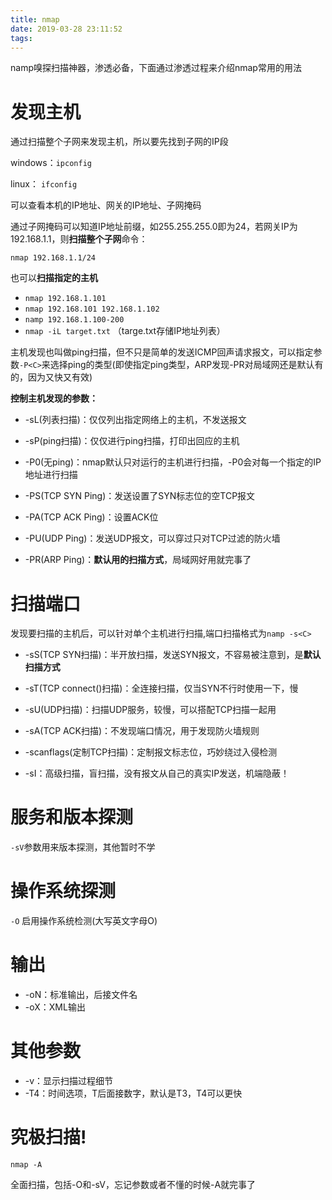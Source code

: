 ```yaml
---
title: nmap
date: 2019-03-28 23:11:52
tags:
---
```


namp嗅探扫描神器，渗透必备，下面通过渗透过程来介绍nmap常用的用法

# 发现主机 #

通过扫描整个子网来发现主机，所以要先找到子网的IP段

windows：`ipconfig`

linux： `ifconfig`

可以查看本机的IP地址、网关的IP地址、子网掩码

通过子网掩码可以知道IP地址前缀，如255.255.255.0即为24，若网关IP为192.168.1.1，则**扫描整个子网**命令：

`nmap 192.168.1.1/24`

也可以**扫描指定的主机**

- `nmap 192.168.1.101`
- `nmap 192.168.101 192.168.1.102`
- `namp 192.168.1.100-200`
- `nmap -iL target.txt` （targe.txt存储IP地址列表）

主机发现也叫做ping扫描，但不只是简单的发送ICMP回声请求报文，可以指定参数`-P<C>`来选择ping的类型(即使指定ping类型，ARP发现-PR对局域网还是默认有的，因为又快又有效)

**控制主机发现的参数：**

- -sL(列表扫描)：仅仅列出指定网络上的主机，不发送报文

- -sP(ping扫描)：仅仅进行ping扫描，打印出回应的主机

- -P0(无ping)：nmap默认只对运行的主机进行扫描，-P0会对每一个指定的IP地址进行扫描

- -PS(TCP SYN Ping)：发送设置了SYN标志位的空TCP报文

- -PA(TCP ACK Ping)：设置ACK位

- -PU(UDP Ping)：发送UDP报文，可以穿过只对TCP过滤的防火墙

- -PR(ARP Ping)：**默认用的扫描方式**，局域网好用就完事了

# 扫描端口 #

发现要扫描的主机后，可以针对单个主机进行扫描,端口扫描格式为`namp -s<C>`

- -sS(TCP SYN扫描)：半开放扫描，发送SYN报文，不容易被注意到，是**默认扫描方式**

- -sT(TCP connect()扫描)：全连接扫描，仅当SYN不行时使用一下，慢

- -sU(UDP扫描)：扫描UDP服务，较慢，可以搭配TCP扫描一起用

- -sA(TCP ACK扫描)：不发现端口情况，用于发现防火墙规则

- -scanflags(定制TCP扫描)：定制报文标志位，巧妙绕过入侵检测

- -sI：高级扫描，盲扫描，没有报文从自己的真实IP发送，机端隐蔽！


# 服务和版本探测 #

`-sV`参数用来版本探测，其他暂时不学

# 操作系统探测 #

`-O` 启用操作系统检测(大写英文字母O)

# 输出 #

- -oN：标准输出，后接文件名
- -oX：XML输出

# 其他参数 #

- -v：显示扫描过程细节
- -T4：时间选项，T后面接数字，默认是T3，T4可以更快

# 究极扫描! #

`nmap -A`

全面扫描，包括-O和-sV，忘记参数或者不懂的时候-A就完事了